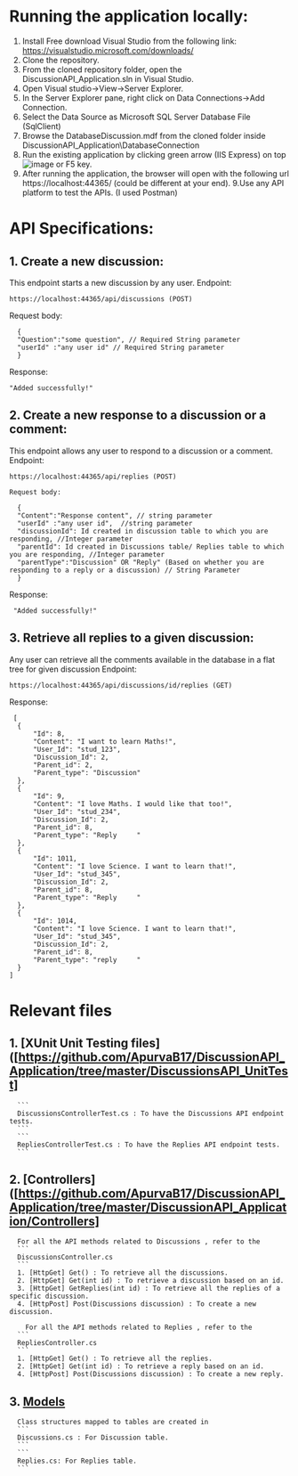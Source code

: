 # Running the application locally:
1. Install Free download Visual Studio from the following link:
https://visualstudio.microsoft.com/downloads/
2. Clone the repository.
3. From the cloned repository folder, open the DiscussionAPI_Application.sln in Visual Studio.
4. Open Visual studio->View->Server Explorer.
5. In the Server Explorer pane, right click on Data Connections->Add Connection.
6. Select the Data Source as Microsoft SQL Server Database File (SqlClient)
7. Browse the DatabaseDiscussion.mdf from the cloned folder inside DiscussionAPI_Application\DatabaseConnection
8. Run the existing application by clicking green arrow (IIS Express) on top ![image](https://user-images.githubusercontent.com/72108347/170920233-a00b6a2d-f98d-4e8c-9a2b-e64eed488f61.png)
 or F5 key.
 8. After running the application, the browser will open with the following url https://localhost:44365/ (could be different at your end).
 9.Use any API platform to test the APIs. (I used Postman)


# API Specifications:
## 1. Create a new discussion:
This endpoint starts a new discussion by any user.
  Endpoint: 
  ```
  https://localhost:44365/api/discussions (POST)
  ```
  Request body:
  ```
    {
    "Question":"some question", // Required String parameter
    "userId" :"any user id" // Required String parameter
    }
  ```
  Response:
  ```
  "Added successfully!"
  ```

  
 ## 2. Create a new response to a discussion or a comment:
 This endpoint allows any user to respond to a discussion or a comment.
  Endpoint: 
  ```
  https://localhost:44365/api/replies (POST)
  ```

    Request body:
  ```
    {
    "Content":"Response content", // string parameter
    "userId" :"any user id",  //string parameter
    "discussionId": Id created in discussion table to which you are responding, //Integer parameter
    "parentId": Id created in Discussions table/ Replies table to which you are responding, //Integer parameter
    "parentType":"Discussion" OR "Reply" (Based on whether you are responding to a reply or a discussion) // String Parameter
    }
  ```
    
   Response:
  ```
   "Added successfully!"
  ```
  
  ## 3. Retrieve all replies to a given discussion:
   Any user can retrieve all the comments available in the database in a flat tree for given discussion
   Endpoint: 
   ```
   https://localhost:44365/api/discussions/id/replies (GET)
   ```
  Response:
  ```
   [
    {
        "Id": 8,
        "Content": "I want to learn Maths!",
        "User_Id": "stud_123",
        "Discussion_Id": 2,
        "Parent_id": 2,
        "Parent_type": "Discussion"
    },
    {
        "Id": 9,
        "Content": "I love Maths. I would like that too!",
        "User_Id": "stud_234",
        "Discussion_Id": 2,
        "Parent_id": 8,
        "Parent_type": "Reply     "
    },
    {
        "Id": 1011,
        "Content": "I love Science. I want to learn that!",
        "User_Id": "stud_345",
        "Discussion_Id": 2,
        "Parent_id": 8,
        "Parent_type": "Reply     "
    },
    {
        "Id": 1014,
        "Content": "I love Science. I want to learn that!",
        "User_Id": "stud_345",
        "Discussion_Id": 2,
        "Parent_id": 8,
        "Parent_type": "reply     "
    }
]
  ```

# Relevant files
## 1. [XUnit Unit Testing files]([https://github.com/ApurvaB17/DiscussionAPI_Application/tree/master/DiscussionsAPI_UnitTest]
      ```
      DiscussionsControllerTest.cs : To have the Discussions API endpoint tests.
      ```
      ```
      RepliesControllerTest.cs : To have the Replies API endpoint tests.
      ```

## 2. [Controllers]([https://github.com/ApurvaB17/DiscussionAPI_Application/tree/master/DiscussionAPI_Application/Controllers]
      For all the API methods related to Discussions , refer to the 
      ```
      DiscussionsController.cs
      ```
      1. [HttpGet] Get() : To retrieve all the discussions.
      2. [HttpGet] Get(int id) : To retrieve a discussion based on an id.
      3. [HttpGet] GetReplies(int id) : To retrieve all the replies of a specific discussion.
      4. [HttpPost] Post(Discussions discussion) : To create a new discussion.
      
        For all the API methods related to Replies , refer to the 
      ```
      RepliesController.cs
      ```
      1. [HttpGet] Get() : To retrieve all the replies.
      2. [HttpGet] Get(int id) : To retrieve a reply based on an id.
      4. [HttpPost] Post(Discussions discussion) : To create a new reply.

## 3. [Models](https://github.com/ApurvaB17/DiscussionAPI_Application/tree/master/DiscussionAPI_Application/Models)
      Class structures mapped to tables are created in 
      ```
      Discussions.cs : For Discussion table.
      ```
      ```
      Replies.cs: For Replies table.
      ```
